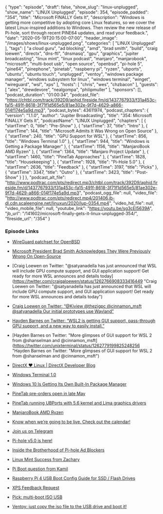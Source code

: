 {
  "type": "episode",
  "draft": false,
  "show_slug": "linux-unplugged",
  "show_name": "LINUX Unplugged",
  "episode": 354,
  "episode_padded": "354",
  "title": "Microsoft FINALLY Gets It",
  "description": "Windows is getting more competitive by adopting core Linux features, so we cover the latest Linux-inspired additions to Windows. Then review the new release of Pi-hole, sort through recent PINE64 updates, and read your feedback.",
  "date": "2020-05-19T20:15:00-07:00",
  "header_image": "/images/shows/linux-unplugged.png",
  "categories": [
    "LINUX Unplugged"
  ],
  "tags": [
    "a cloud guru",
    "ad blocking",
    "amd",
    "brad smith",
    "build",
    "craig loewen",
    "directx",
    "dns-ftl",
    "dnsmasq",
    "gpu",
    "graphics",
    "jupiter broadcasting",
    "linux mint",
    "linux podcast",
    "manjaro",
    "manjarobook",
    "microsoft",
    "multi-boot usb",
    "open source",
    "openbsd",
    "pi-hole 5",
    "pine64",
    "pinephone",
    "pinetab",
    "raspberry pi",
    "ryzen",
    "ubports",
    "ubuntu",
    "ubuntu touch",
    "unplugged",
    "ventoy",
    "windows package manager",
    "windows subsystem for linux",
    "windows terminal",
    "winget",
    "wireguard",
    "wsl",
    "xps"
  ],
  "hosts": [
    "chris",
    "wes",
    "chzbacon"
  ],
  "guests": [
    "alex",
    "drewdevore",
    "nealgompa",
    "philipmuller"
  ],
  "sponsors": [],
  "podcast_duration": "01:00:34",
  "podcast_file": "https://chtbl.com/track/392D9/aphid.fireside.fm/d/1437767933/f31a453c-fa15-491f-8618-3f71f1d565e5/81ae302e-9f7d-4629-a866-014f174e5a9d.mp3",
  "podcast_bytes": 43611974,
  "podcast_chapters": {
    "version": "1.1.0",
    "author": "Jupiter Broadcasting",
    "title": "354: Microsoft FINALLY Gets It",
    "podcastName": "LINUX Unplugged",
    "chapters": [
      {
        "startTime": 0,
        "title": "Pre-Show"
      },
      {
        "startTime": 37,
        "title": "Intro"
      },
      {
        "startTime": 144,
        "title": "Microsoft Admits It Was Wrong on Open Source"
      },
      {
        "startTime": 240,
        "title": "GPU Support for WSL"
      },
      {
        "startTime": 856,
        "title": "Windows Terminal 1.0"
      },
      {
        "startTime": 944,
        "title": "Windows is Getting a Package Manager"
      },
      {
        "startTime": 1156,
        "title": "ManjaroBook AMD Ryzen"
      },
      {
        "startTime": 1364,
        "title": "Manjaro Project Update"
      },
      {
        "startTime": 1460,
        "title": "PineTab Approaches"
      },
      {
        "startTime": 1828,
        "title": "Housekeeping"
      },
      {
        "startTime": 1928,
        "title": "Pi-Hole 5.0"
      },
      {
        "startTime": 2636,
        "title": "Feedback"
      },
      {
        "startTime": 3197,
        "title": "Picks"
      },
      {
        "startTime": 3347,
        "title": "Outro"
      },
      {
        "startTime": 3423,
        "title": "Post-Show"
      }
    ]
  },
  "podcast_alt_file": "http://www.podtrac.com/pts/redirect.mp3/chtbl.com/track/392D9/aphid.fireside.fm/d/1437767933/f31a453c-fa15-491f-8618-3f71f1d565e5/81ae302e-9f7d-4629-a866-014f174e5a9d.mp3",
  "podcast_ogg_file": null,
  "video_file": "http://www.podtrac.com/pts/redirect.mp4/201406.jb-dl.cdn.scaleengine.net/linuxun/2020/lup-0354.mp4",
  "video_hd_file": null,
  "video_mobile_file": null,
  "youtube_link": "https://youtu.be/sg3cEI5639A",
  "jb_url": "/141602/microsoft-finally-gets-it-linux-unplugged-354/",
  "fireside_url": "/354"
}


### Episode Links

  * [WireGuard patchset for OpenBSD](https://marc.info/?l=openbsd-tech&m=158926407905492&w=2 "WireGuard patchset for OpenBSD")
  * [Microsoft President Brad Smith Acknowledges They Were Previously Wrong On Open-Source](https://www.phoronix.com/scan.php?page=news_item&px=Microsoft-Pres-On-Open-Source "Microsoft President Brad Smith Acknowledges They Were Previously Wrong On Open-Source")
  * [Craig Loewen on Twitter: "@satyanadella has just announced that WSL will include GPU compute support, and GUI application support! Get ready for more WSL announces and details today](https://twitter.com/craigaloewen/status/1262766908333416449 "Craig Loewen on Twitter: "@satyanadella has just announced that WSL will include GPU compute support, and GUI application support! Get ready for more WSL announces and details today")
  * [Craig Loewen on Twitter: “@Kiview @thezigpc @cinnamon_msft @satyanadella Our initial prototypes use Wayland”](https://twitter.com/craigaloewen/status/1262769387141918720 "Craig Loewen on Twitter: “@Kiview @thezigpc @cinnamon_msft @satyanadella Our initial prototypes use Wayland”")
  * [Hayden Barnes on Twitter: “WSL2 is getting GUI support, pass-through GPU support, and a new way to easily install.”](https://twitter.com/unixterminal/status/1262762430821814272?s=19 "Hayden Barnes on Twitter: “WSL2 is getting GUI support, pass-through GPU support, and a new way to easily install.”")
  * [Hayden Barnes on Twitter: "More glimpses of GUI support for WSL 2 from @shanselman and @cinnamon_msft](https://twitter.com/unixterminal/status/1262779199825248256 "Hayden Barnes on Twitter: "More glimpses of GUI support for WSL 2 from @shanselman and @cinnamon_msft")
  * [DirectX ❤ Linux | DirectX Developer Blog](https://devblogs.microsoft.com/directx/directx-heart-linux/ "DirectX ❤ Linux | DirectX Developer Blog")
  * [Windows Terminal 1.0](https://devblogs.microsoft.com/commandline/windows-terminal-1-0/ "Windows Terminal 1.0")
  * [Windows 10 Is Getting Its Own Built-In Package Manager](https://www.thurrott.com/windows/windows-10/236301/windows-10-is-getting-its-own-built-in-package-manager "Windows 10 Is Getting Its Own Built-In Package Manager")
  * [PineTab pre-orders open in late May](https://www.pine64.org/2020/05/15/may-update-pinetab-pre-orders-pinephone-qi-charging-more/ "PineTab pre-orders open in late May")
  * [PineTab running UBPorts with 5.6 kernel and Lima graphics drivers](https://www.youtube.com/watch?v=Ii6lAjgfW3c&feature=youtu.be "PineTab running UBPorts with 5.6 kernel and Lima graphics drivers")
  * [ManjaroBook AMD Ryzen](https://www.ubuntushop.be/index.php/en/opensource-notebooks/manjaro-notebooks/manjarobook-amd-ryzen.html "ManjaroBook AMD Ryzen")
  * [Know when we’re going to be live. Check out the calendar!](https://www.jupiterbroadcasting.com/release-calendar/ "Know when we’re going to be live. Check out the calendar!")
  * [Join us on Telegram](http://jupiterbroadcasting.com/telegram "Join us on Telegram")
  * [Pi-hole v5.0 is here!](https://pi-hole.net/2020/05/10/pi-hole-v5-0-is-here/ "Pi-hole v5.0 is here!")
  * [Inside the Brotherhood of Pi-hole Ad Blockers](https://www.bloomberg.com/news/features/2018-05-10/inside-the-brotherhood-of-pi-hole-ad-blockers "Inside the Brotherhood of Pi-hole Ad Blockers")
  * [Linux Mint Success from Zachary ](https://slexy.org/view/s21WOqdZGu "Linux Mint Success from Zachary
")

  * [Pi Boot question from Kamil](https://slexy.org/view/s21r0ZSCl1 "Pi Boot question from Kamil")
  * [Raspberry Pi 4 USB Boot Config Guide for SSD / Flash Drives](https://jamesachambers.com/raspberry-pi-4-usb-boot-config-guide-for-ssd-flash-drives/ "Raspberry Pi 4 USB Boot Config Guide for SSD / Flash Drives")
  * [XPS Feedback Request](https://slexy.org/view/s21nrry6Wc "XPS Feedback Request")
  * [Pick: multi-boot ISO USB](https://slexy.org/view/s2aNNsluNf "Pick: multi-boot ISO USB")
  * [Ventoy: just copy the iso file to the USB drive and boot it!](https://github.com/ventoy/Ventoy "Ventoy: just copy the iso file to the USB drive and boot it!")


